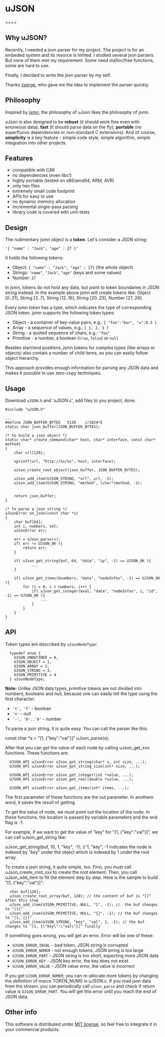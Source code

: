 # uJSON
====

Why uJSON?
----------

Recently, I needed a json parser for my project. The project is for an embeded system and its resorce is limited. 
I studied several json parsers. But none of them met my requirement. Some need malloc/free functions, some are hard to use. 

Finally, I decided to write the json parser by my self. 

Thanks [zserge](https://github.com/zserge), who gave me the idea to implement the parser quickly. 

Philosophy
----------

Inspired by [jsmn](https://github.com/zserge/jsmn), the philosophy of uJson likes the philosophy of jsmn. 

uJson is also designed to be	**robust** (it should work fine even with erroneous
data), **fast** (it should parse data on the fly), **portable** (no superfluous
dependencies or non-standard C extensions). And of course, **simplicity** is a
key feature - simple code style, simple algorithm, simple integration into
other projects.

Features
--------

* compatible with C89
* no dependencies (even libc!)
* highly portable (tested on x86/amd64, ARM, AVR)
* only two files
* extremely small code footprint
* APIs for easy to use
* no dynamic memory allocation
* incremental single-pass parsing
* library code is covered with unit-tests

Design
------


The rudimentary jsmn object is a **token**. Let's consider a JSON string:

	'{ "name" : "Jack", "age" : 27 }'

It holds the following tokens:

* Object: `{ "name" : "Jack", "age" : 27}` (the whole object)
* Strings: `"name"`, `"Jack"`, `"age"` (keys and some values)
* Number: `27`

In jsmn, tokens do not hold any data, but point to token boundaries in JSON
string instead. In the example above jsmn will create tokens like: Object
[0..31], String [3..7], String [12..16], String [20..23], Number [27..29].

Every jsmn token has a type, which indicates the type of corresponding JSON
token. jsmn supports the following token types:

* Object - a container of key-value pairs, e.g.:
	`{ "foo":"bar", "x":0.3 }`
* Array - a sequence of values, e.g.:
	`[ 1, 2, 3 ]`
* String - a quoted sequence of chars, e.g.: `"foo"`
* Primitive - a number, a boolean (`true`, `false`) or `null`

Besides start/end positions, jsmn tokens for complex types (like arrays
or objects) also contain a number of child items, so you can easily follow
object hierarchy.

This approach provides enough information for parsing any JSON data and makes
it possible to use zero-copy techniques.

Usage
-----

Download `uJSON.h` and 'uJSON.c', add files to you project, done.

```
#include "uJSON.h"

...
#define JSON_BUFFER_BYTES   5120    //1024*5
static char json_buffer[JSON_BUFFER_BYTES];

/* to build a json object */
static char* create_command(char* host, char* interface, const char* method)
{
	char url[128];

	sprintf(url, "http://%s/%s", host, interface);

	uJson_create_root_object(json_buffer, JSON_BUFFER_BYTES);

	uJson_add_item(UJSON_STRING, "url", url, -1);
	uJson_add_item(UJSON_STRING, "method", (char*)method, -1);


	return json_buffer;
}

/* to parse a json string */
uJsonError on_json(const char *s)
{
    char buf[64];
    int i, numbers, val;
    uJsonError err;
    
	err = uJson_parse(s);
    if( err != UJSON_OK ){
        return err;
    }
    
    if( uJson_get_string(buf, 64, "data", "ip", -1) == UJSON_OK ){        
		    ...
    }
    
    if( uJson_get_items(&numbers, "data", "nodeInfos", -1) == UJSON_OK ){        
        for (i = 0; i < numbers; i++) {
            if( uJson_get_integer(&val, "data", "nodeInfos", i, "id", -1) == UJSON_OK ){ 
                ...
            }
        }
    }
}
```






API
---

Token types are described by `uJsonNodeType`:


```
  typedef enum {
    UJSON_UNDEFINED = 0,
    UJSON_OBJECT = 1,
    UJSON_ARRAY = 2,
    UJSON_STRING = 3,
    UJSON_PRIMITIVE = 4
  } uJsonNodeType;
```


**Note:** Unlike JSON data types, primitive tokens are not divided into
numbers, booleans and null, because one can easily tell the type using the
first character:

* <code>'t', 'f'</code> - boolean 
* <code>'n'</code> - null
* <code>'-', '0'..'9'</code> - number


To parse a json string, it is quite easy. You can call the parser like this:
  
  const char *s = "[1, {\"key\":\"val\"}]"
  uJson_parse(s);

After that you can get the value of each node by calling uJson_get_xxx functions. These functions are:

```
  UJSON_API uJsonError uJson_get_string(char* s, int size, ...);
  UJSON_API uJsonError uJson_get_string_size(int* size, ...);

  UJSON_API uJsonError uJson_get_integer(int *value, ...);
  UJSON_API uJsonError uJson_get_real(double *value, ...);

  UJSON_API uJsonError uJson_get_items(int* items, ...);
```
The first parameter of these functions are the out parameter. In anothere word, it saves the result of getting. 

To get the value of node, we must point out the location of the node. In these functions, the location is passed by variable parameters and the end flag is -1. 

For example, if we want to get the value of "key" for "[1, {\"key\":\"val\"}]", we can call uJson_get_string like:

  uJson_get_string(buf, 10, 1, "key", -1); // 1, "key", -1 indicates the node is indexed by "key" under the object which is indexed by 1 under the root array. 


To create a json string, it quite simple, too. First, you must call uJson_create_root_xxx to create the root element. Then, you call uJson_add_item to fill the element step by step. Here is the sample to build "[1, {\"key\":\"val\"}]":

```
  char buf[128];
  uJson_create_root_array(buf, 128); // the content of buf is "[]" after this step
  uJson_add_item(UJSON_PRIMITIVE, NULL, "1", -1); //  the buf changes to "[1]"
  uJson_add_item(UJSON_PRIMITIVE, NULL, "{}", -1); // the buf changes to "[1, {}]"
  uJson_add_item(UJSON_STRING, "key", "val", 1, -1); // the buf changes to "[1, {\"key\":\"val\"}]" finally
```




If something goes wrong, you will get an error. Error will be one of these:

* `UJSON_ERROR_INVAL` - bad token, JSON string is corrupted
* `UJSON_ERROR_NOMEM` - not enough tokens, JSON string is too large
* `UJSON_ERROR_PART` - JSON string is too short, expecting more JSON data
* `UJSON_ERROR_KEY` - JSON key error, the key does not exist
* `UJSON_ERROR_VALUE` - JSON value error, the value is incorrect

If you get `UJSON_ERROR_NOMEM`, you can re-allocate more tokens by changing the definition of macro TOKEN_NUMS in *uJSON.c*.  If you read json data from the stream, you can
periodically call `uJson_parse` and check if return value is `UJSON_ERROR_PART`.
You will get this error until you reach the end of JSON data.

Other info
----------
This software is distributed under [MIT license](http://www.opensource.org/licenses/mit-license.php),
 so feel free to integrate it in your commercial products.
 


